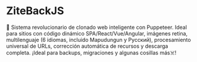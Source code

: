 # ZiteBackJS
🚀 Sistema revolucionario de clonado web inteligente con Puppeteer. Ideal para sitios con código dinámico SPA/React/Vue/Angular, imágenes retina, multilenguaje (6 idiomas, incluido Mapudungun y Русский), procesamiento universal de URLs, corrección automática de recursos y descarga completa. ¡Ideal para backups, migraciones y algunas cosillas más☠️!
